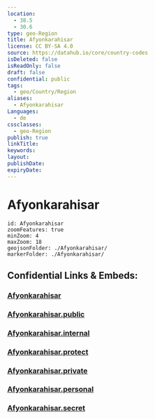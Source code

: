 ```yaml
---
location:
  - 38.5
  - 30.6
type: geo-Region
title: Afyonkarahisar
license: CC BY-SA 4.0
source: https://datahub.io/core/country-codes
isDeleted: false
isReadOnly: false
draft: false
confidential: public
tags:
  - geo/Country/Region
aliases:
  - Afyonkarahisar
Languages:
  - de
cssclasses:
  - geo-Region
publish: true
linkTitle:
keywords:
layout:
publishDate:
expiryDate:
---
```


# Afyonkarahisar

```leaflet
id: Afyonkarahisar
zoomFeatures: true 
minZoom: 4 
maxZoom: 18
geojsonFolder: ./Afyonkarahisar/
markerFolder: ./Afyonkarahisar/
```


## Confidential Links & Embeds: 

### [Afyonkarahisar](/_Standards/Earth/Continent/Europe/Europe~East/Turkey/Provinces~Turkey/Afyonkarahisar.md) 

### [Afyonkarahisar.public](/_public/Earth/Continent/Europe/Europe~East/Turkey/Provinces~Turkey/Afyonkarahisar.public.md) 

### [Afyonkarahisar.internal](/_internal/Earth/Continent/Europe/Europe~East/Turkey/Provinces~Turkey/Afyonkarahisar.internal.md) 

### [Afyonkarahisar.protect](/_protect/Earth/Continent/Europe/Europe~East/Turkey/Provinces~Turkey/Afyonkarahisar.protect.md) 

### [Afyonkarahisar.private](/_private/Earth/Continent/Europe/Europe~East/Turkey/Provinces~Turkey/Afyonkarahisar.private.md) 

### [Afyonkarahisar.personal](/_personal/Earth/Continent/Europe/Europe~East/Turkey/Provinces~Turkey/Afyonkarahisar.personal.md) 

### [Afyonkarahisar.secret](/_secret/Earth/Continent/Europe/Europe~East/Turkey/Provinces~Turkey/Afyonkarahisar.secret.md)

